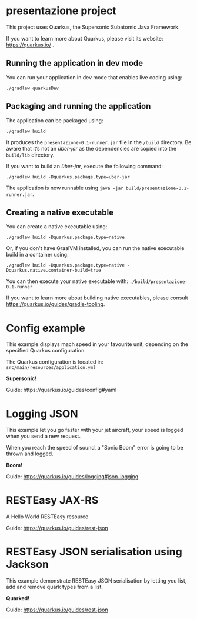 # presentazione project

This project uses Quarkus, the Supersonic Subatomic Java Framework.

If you want to learn more about Quarkus, please visit its website: https://quarkus.io/ .

## Running the application in dev mode

You can run your application in dev mode that enables live coding using:

```shell script
./gradlew quarkusDev
```

## Packaging and running the application

The application can be packaged using:

```shell script
./gradlew build
```

It produces the `presentazione-0.1-runner.jar` file in the `/build` directory. Be aware that it’s not an _über-jar_ as
the dependencies are copied into the `build/lib` directory.

If you want to build an _über-jar_, execute the following command:

```shell script
./gradlew build -Dquarkus.package.type=uber-jar
```

The application is now runnable using `java -jar build/presentazione-0.1-runner.jar`.

## Creating a native executable

You can create a native executable using:

```shell script
./gradlew build -Dquarkus.package.type=native
```

Or, if you don't have GraalVM installed, you can run the native executable build in a container using:

```shell script
./gradlew build -Dquarkus.package.type=native -Dquarkus.native.container-build=true
```

You can then execute your native executable with: `./build/presentazione-0.1-runner`

If you want to learn more about building native executables, please consult https://quarkus.io/guides/gradle-tooling.

# Config example

<p>This example displays mach speed in your favourite unit, depending on the specified Quarkus configuration.</p>
<p>The Quarkus configuration is located in: <code>src/main/resources/application.yml</code></p>
<p><b>Supersonic!</b></p>
Guide: https://quarkus.io/guides/config#yaml

# Logging JSON

<p>This example let you go faster with your jet aircraft, your speed is logged when you send a new request.</p>
<p>When you reach the speed of sound, a "Sonic Boom" error is going to be thrown and logged.</p>
<p><b>Boom!</b></p>

Guide: https://quarkus.io/guides/logging#json-logging

# RESTEasy JAX-RS

<p>A Hello World RESTEasy resource</p>

Guide: https://quarkus.io/guides/rest-json

# RESTEasy JSON serialisation using Jackson

<p>This example demonstrate RESTEasy JSON serialisation by letting you list, add and remove quark types from a list.</p>
<p><b>Quarked!</b></p>

Guide: https://quarkus.io/guides/rest-json
